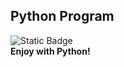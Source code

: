 ## Python Program
![Static Badge](https://img.shields.io/badge/Python-3776AB?style=flat&logo=Python&logoColor=ffffff) <br>
**Enjoy with Python!**
